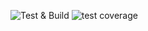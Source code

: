 ![Test & Build](https://github.com/olivierhabi/country/workflows/Nextjs%20Test%20&%20Build/badge.svg)
![test coverage](https://img.shields.io/badge/Coverage-44%25-F2C572.svg?prefix=$coverage$)
